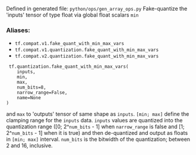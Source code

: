 Defined in generated file: `python/ops/gen_array_ops.py`
Fake-quantize the 'inputs' tensor of type float via global float scalars `min`
### Aliases:
- `tf.compat.v1.fake_quant_with_min_max_vars`
- `tf.compat.v1.quantization.fake_quant_with_min_max_vars`
- `tf.compat.v2.quantization.fake_quant_with_min_max_vars`

```
 tf.quantization.fake_quant_with_min_max_vars(
    inputs,
    min,
    max,
    num_bits=8,
    narrow_range=False,
    name=None
)
```
and `max` to 'outputs' tensor of same shape as `inputs`.
`[min; max]` define the clamping range for the `inputs` data. `inputs` values are quantized into the quantization range ([0; 2^`num_bits` - 1] when `narrow_range` is false and [1; 2^`num_bits` - 1] when it is true) and then de-quantized and output as floats in `[min; max]` interval. `num_bits` is the bitwidth of the quantization; between 2 and 16, inclusive.
